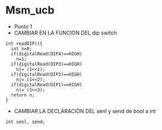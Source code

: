 # Msm_ucb
* Punto 1
* CAMBIAR EN LA FUNCION DEL dip switch
```
int readDIP(){
  int n=0;
  if(digitalRead(DIP4)==HIGH)
    n=1;
  if(digitalRead(DIP3)==HIGH)
    n|= (1<<1);
  if(digitalRead(DIP2)==HIGH)
    n|= (1<<2);
  if(digitalRead(DIP1)==HIGH)
    n|= (1<<3);
  return n;
}
```
* CAMBIAR LA DECLARACIÓN DEL senl y send de bool a int
```
int senl, send;
```
